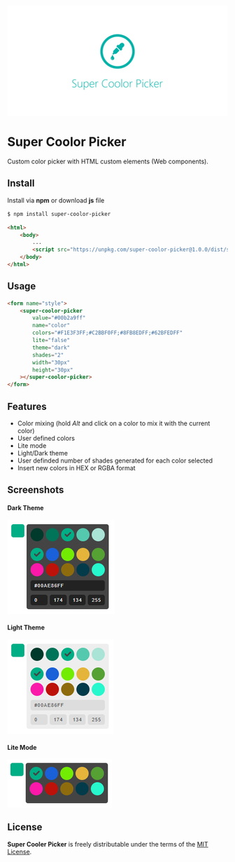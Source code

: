 ![cover-light](./cover-light.png)

# Super Coolor Picker
Custom color picker with HTML custom elements (Web components).



## Install
Install via **npm** or download **js** file
```bash
$ npm install super-coolor-picker
```
```html
<html>
    <body>
        ...
        <script src="https://unpkg.com/super-coolor-picker@1.0.0/dist/super-coolor-picker.js"></script>
    </body>
</html>
```



## Usage

```html
<form name="style">
    <super-coolor-picker 
        value="#00b2a9ff"
        name="color"
        colors="#F1E3F3FF;#C2BBF0FF;#8FB8EDFF;#62BFEDFF"
        lite="false"
        theme="dark"
        shades="2"
        width="30px"
        height="30px"
    ></super-coolor-picker>
</form>
```



## Features

* Color mixing (hold *Alt* and click on a color to mix it with the current color)
* User defined colors
* Lite mode
* Light/Dark theme
* User definded number of shades generated for each color selected
* Insert new colors in HEX or RGBA format



## Screenshots

#### Dark Theme
![dark](./screenshots/dark.PNG)

#### Light Theme
![light](./screenshots/light.PNG)

#### Lite Mode
![lite](./screenshots/lite.PNG)



## License

**Super Cooler Picker** is freely distributable under the terms of the [MIT License](https://github.com/moment/moment/blob/develop/LICENSE).